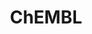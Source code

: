 ---
layout: default
bigquery: https://console.cloud.google.com/bigquery?p=patents-public-data&d=ebi_chembl&page=dataset
citation: '"The ChEMBL database in 2017." Anna Gaulton, Anne Hersey, Michał Nowotka,
  A Patrícia Bento, Jon Chambers, David Mendez, Prudence Mutowo, Francis Atkinson,
  Louisa J Bellis, Elena Cibrián-Uhalte, Mark Davies, Nathan Dedman, Anneli Karlsson,
  María Paula Magariños, John P Overington, George Papadatos, Ines Smit, Andrew R
  Leach Nucleic acids Research (2017) 45 (Database Issue), D945-D954'
contributors: European Bioinformatics Institute
cost: None
description: ChEMBL Data is a manually curated database of small molecules used in
  drug discovery, including information about existing patented drugs.
documentation: 'schema: https://www.ebi.ac.uk/chembl/db_schema


  '
last_edit: Mon, 04 Apr 2022 19:07:30 GMT
location: https://console.cloud.google.com/marketplace/product/google_patents_public_datasets/chembl
maintained_by: EMBL-EBI, an outstation of European Molecular Biology Laboratory
related_publications: '

  ChEMBL: towards direct deposition of bioassay data.


  Mendez D, Gaulton A, Bento AP, Chambers J, De Veij M, Félix E, Magariños MP, Mosquera
  JF, Mutowo P, Nowotka M, Gordillo-Marañón M, Hunter F, Junco L, Mugumbate G, Rodriguez-Lopez
  M, Atkinson F, Bosc N, Radoux CJ, Segura-Cabrera A, Hersey A, Leach AR.


  — Nucleic Acids Res. 2019; 47(D1):D930-D940. doi: 10.1093/nar/gky1075

  '
schema_fields: '[''psa'', ''ass_cls_map_id'', ''parent_type'', ''data_validity_comment'',
  ''src_id'', ''warning_year'', ''mw_monoisotopic'', ''qed_weighted'', ''level2'',
  ''tid_fixed'', ''withdrawn_class'', ''clo_id'', ''hrac_code'', ''molregno'', ''db_version'',
  ''sitecomp_id'', ''warning_description'', ''active_molregno'', ''db_source'', ''level4'',
  ''activity_comment'', ''l1'', ''research_stem'', ''potential_duplicate'', ''parameter_type'',
  ''aromatic_rings'', ''hrac_class_id'', ''acd_logd'', ''year'', ''ref_id'', ''uo_units'',
  ''mol_atc_id'', ''parent_molregno'', ''name'', ''withdrawn_country'', ''alert_set_id'',
  ''cidx'', ''related_tid'', ''selectivity_comment'', ''comp_go_id'', ''parent_id'',
  ''assay_param_id'', ''short_name'', ''previous_company'', ''published_units'', ''standard_text_value'',
  ''usan_stem'', ''acd_most_bpka'', ''journal'', ''standard_value'', ''prediction_method'',
  ''mecref_id'', ''class_type'', ''standard_inchi_key'', ''published_relation'', ''bto_id'',
  ''cx_most_apka'', ''strength'', ''mec_id'', ''efo_id'', ''doc_type'', ''target_type'',
  ''activity_id'', ''binding_site_comment'', ''relationship'', ''value'', ''smid'',
  ''patent_id'', ''drug_record_id'', ''level5'', ''frac_class_id'', ''mol_frac_id'',
  ''ddd_comment'', ''species_group_flag'', ''who_extra'', ''src_assay_id'', ''published_type'',
  ''assay_type'', ''molecular_mechanism'', ''target_desc'', ''patent_expire_date'',
  ''assay_tax_id'', ''max_phase_for_ind'', ''sequence'', ''withdrawn_reason'', ''targcomp_id'',
  ''patent_use_code'', ''aspect'', ''warning_id'', ''drug_substance_flag'', ''lle'',
  ''molsyn_id'', ''cellosaurus_id'', ''entity_id'', ''qudt_units'', ''warning_class'',
  ''co_stem_id'', ''met_comment'', ''usan_stem_definition'', ''smarts'', ''metabolite_record_id'',
  ''pref_name'', ''num_lipinski_ro5_violations'', ''units'', ''path'', ''protein_class_synonym'',
  ''alert_id'', ''warning_country'', ''tax_id'', ''start_position'', ''country'',
  ''molecule_type'', ''last_page'', ''record_id'', ''comp_class_id'', ''log_id'',
  ''irac_code'', ''bei'', ''efo_term'', ''trade_name'', ''mechanism_of_action'', ''mw_freebase'',
  ''cell_source_organism'', ''hba_lipinski'', ''normal_range_max'', ''metref_id'',
  ''acd_logp'', ''inorganic_flag'', ''cx_logp'', ''irac_class_id'', ''cell_source_tax_id'',
  ''source_domain_id'', ''published_value'', ''authors'', ''assay_class_id'', ''homologue'',
  ''src_compound_id'', ''pathway_key'', ''cell_ontology_id'', ''volume'', ''variant_id'',
  ''patent_no'', ''src_description'', ''site_name'', ''go_id'', ''prodrug'', ''standard_type'',
  ''action_type'', ''drug_product_flag'', ''met_id'', ''upper_value'', ''relationship_type'',
  ''assay_subcellular_fraction'', ''standard_relation'', ''dosage_form'', ''mesh_id'',
  ''description'', ''mol_hrac_id'', ''chirality'', ''site_id'', ''applicant_full_name'',
  ''canonical_smiles'', ''aidx'', ''assay_test_type'', ''rtb'', ''actsm_id'', ''component_id'',
  ''compd_id'', ''mc_target_name'', ''ddd_id'', ''substrate_record_id'', ''rgid'',
  ''nda_type'', ''submission_date'', ''std_act_id'', ''level2_description'', ''version'',
  ''stem_class'', ''bao_endpoint'', ''updated_by'', ''dosed_ingredient'', ''withdrawn_flag'',
  ''component_type'', ''as_id'', ''enzyme_name'', ''curation_comment'', ''mutation'',
  ''level3'', ''standard_inchi'', ''alogp'', ''met_conversion'', ''oral'', ''first_approval'',
  ''assay_category'', ''assay_source'', ''accession'', ''tbl'', ''route'', ''ddd_units'',
  ''protein_class_id'', ''direct_interaction'', ''level1'', ''full_molformula'', ''assay_organism'',
  ''bao_id'', ''mc_organism'', ''indref_id'', ''mol_irac_id'', ''type'', ''issue'',
  ''site_residues'', ''enzyme_tid'', ''activity_count'', ''mesh_heading'', ''full_mwt'',
  ''cx_logd'', ''polymer_flag'', ''cl_lincs_id'', ''le'', ''class_level'', ''cell_description'',
  ''targrel_id'', ''parent_go_id'', ''first_in_class'', ''relation'', ''indication_class'',
  ''toid'', ''domain_type'', ''natural_product'', ''molecular_species'', ''standard_units'',
  ''biocomp_id'', ''mc_target_type'', ''formulation_id'', ''disease_efficacy'', ''atc_code'',
  ''structure_type'', ''ridx'', ''res_stem_id'', ''bao_format'', ''product_id'', ''src_short_name'',
  ''parenteral'', ''usan_stem_id'', ''organism'', ''frac_code'', ''l2'', ''assay_strain'',
  ''compsyn_id'', ''curated_by'', ''assay_id'', ''warning_type'', ''chebi_par_id'',
  ''who_name'', ''definition'', ''usan_substem'', ''abstract'', ''protclasssyn_id'',
  ''updated_on'', ''text_value'', ''pchembl_value'', ''mc_tax_id'', ''ddd_value'',
  ''domain_description'', ''assay_tissue'', ''doc_id'', ''cx_most_bpka'', ''hbd_lipinski'',
  ''pubmed_id'', ''domain_id'', ''creation_date'', ''l7'', ''l8'', ''level4_description'',
  ''relationship_desc'', ''orig_description'', ''syn_type'', ''tid'', ''component_synonym'',
  ''mc_target_accession'', ''ad_type'', ''major_class'', ''oc_id'', ''therapeutic_flag'',
  ''downgraded'', ''parameter_value'', ''cell_name'', ''job_id'', ''ref_type'', ''level3_description'',
  ''end_position'', ''mechanism_comment'', ''num_alerts'', ''innovator_company'',
  ''caloha_id'', ''ddd_admr'', ''source'', ''active_ingredient'', ''alert_name'',
  ''idx'', ''confidence_score'', ''heavy_atoms'', ''level1_description'', ''target_mapping'',
  ''cell_id'', ''chembl_id'', ''l5'', ''assay_desc'', ''confidence'', ''doi'', ''standard_upper_value'',
  ''acd_most_apka'', ''pathway_id'', ''last_active'', ''normal_range_min'', ''first_page'',
  ''cell_source_tissue'', ''priority'', ''black_box_warning'', ''result_flag'', ''isoform'',
  ''approval_date'', ''l3'', ''tissue_id'', ''compound_key'', ''standard_flag'', ''publication_number'',
  ''warnref_id'', ''cpd_str_alert_id'', ''ro3_pass'', ''num_ro5_violations'', ''subgroup'',
  ''title'', ''uberon_id'', ''ingredient'', ''withdrawn_year'', ''ap_id'', ''stat'',
  ''drugind_id'', ''label'', ''set_name'', ''topical'', ''sei'', ''entity_type'',
  ''max_phase'', ''assay_cell_type'', ''compound_name'', ''annotation'', ''stem'',
  ''helm_notation'', ''comments'', ''delist_flag'', ''molfile'', ''predbind_id'',
  ''protein_class_desc'', ''availability_type'', ''ref_url'', ''usan_year'', ''status'',
  ''prod_pat_id'', ''l4'', ''synonyms'', ''hba'', ''l6'', ''company'', ''sequence_md5sum'',
  ''domain_name'', ''hbd'']'
shortname: chembl
tags:
- biotechnology
- health
- chemical
- bioinformatics
- medical
terms_of_use: CC BY-SA 3.0
title: ChEMBL
uuid: e232a192-965c-4ec9-904c-155b6dfe56c5
---